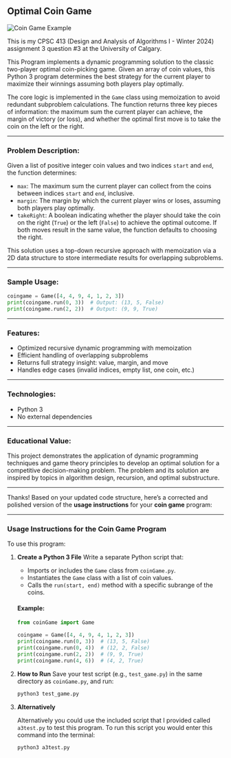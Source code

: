 ## Optimal Coin Game

![Coin Game Example](https://imgur.com/mpHPT1q.png)


This is my CPSC 413 (Design and Analysis of Algorithms I - Winter 2024) assignment 3 question #3 at the University of Calgary.

This Program implements a dynamic programming solution to the classic two-player optimal coin-picking game. Given an array of coin values, this Python 3 program determines the best strategy for the current player to maximize their winnings assuming both players play optimally.

The core logic is implemented in the `Game` class using memoization to avoid redundant subproblem calculations. The function returns three key pieces of information: the maximum sum the current player can achieve, the margin of victory (or loss), and whether the optimal first move is to take the coin on the left or the right.

---

### Problem Description:

Given a list of positive integer coin values and two indices `start` and `end`, the function determines:

* `max`: The maximum sum the current player can collect from the coins between indices `start` and `end`, inclusive.
* `margin`: The margin by which the current player wins or loses, assuming both players play optimally.
* `takeRight`: A boolean indicating whether the player should take the coin on the right (`True`) or the left (`False`) to achieve the optimal outcome. If both moves result in the same value, the function defaults to choosing the right.

This solution uses a top-down recursive approach with memoization via a 2D data structure to store intermediate results for overlapping subproblems.

---

### Sample Usage:

```python
coingame = Game([4, 4, 9, 4, 1, 2, 3])
print(coingame.run(0, 3))  # Output: (13, 5, False)
print(coingame.run(2, 2))  # Output: (9, 9, True)
```

---

### Features:

* Optimized recursive dynamic programming with memoization
* Efficient handling of overlapping subproblems
* Returns full strategy insight: value, margin, and move
* Handles edge cases (invalid indices, empty list, one coin, etc.)

---

### Technologies:

* Python 3
* No external dependencies

---

### Educational Value:

This project demonstrates the application of dynamic programming techniques and game theory principles to develop an optimal solution for a competitive decision-making problem. The problem and its solution are inspired by topics in algorithm design, recursion, and optimal substructure.

---

Thanks! Based on your updated code structure, here’s a corrected and polished version of the **usage instructions** for your **coin game** program:

---

### **Usage Instructions for the Coin Game Program**

To use this program:

1. **Create a Python 3 File**
   Write a separate Python script that:

   * Imports or includes the `Game` class from `coinGame.py`.
   * Instantiates the `Game` class with a list of coin values.
   * Calls the `run(start, end)` method with a specific subrange of the coins.

   #### Example:

   ```python
   from coinGame import Game

   coingame = Game([4, 4, 9, 4, 1, 2, 3])
   print(coingame.run(0, 3))  # (13, 5, False)
   print(coingame.run(0, 4))  # (12, 2, False)
   print(coingame.run(2, 2))  # (9, 9, True)
   print(coingame.run(4, 6))  # (4, 2, True)
   ```


2. **How to Run**
   Save your test script (e.g., `test_game.py`) in the same directory as `coinGame.py`, and run:

   ```bash
   python3 test_game.py
   ```

3. **Alternatively**

    Alternatively you could use the included script that I provided called `a3test.py` to test this program. 
    To run this script you would enter this command into the terminal:

    ```bash
   python3 a3test.py
   ```